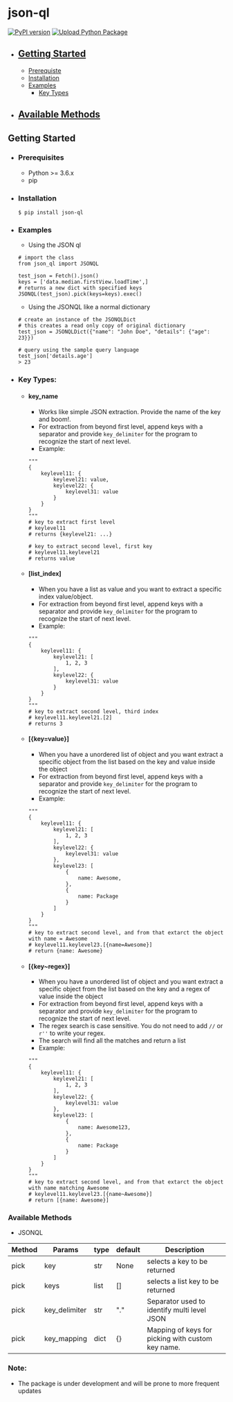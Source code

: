# json-ql

[![PyPI version](https://badge.fury.io/py/json-ql.svg)](https://badge.fury.io/py/json-ql)
[![Upload Python Package](https://github.com/Bharat23/json-ql/actions/workflows/python-publish.yml/badge.svg)](https://github.com/Bharat23/wpt-ql/actions/workflows/python-publish.yml)

- ## [Getting Started](#getting-started)
    * [Prerequiste](#prerequiste)
    * [Installation](#installation)
    * [Examples](#example)
        * [Key Types](#key-type)
- ## [Available Methods](#available-methods)

## Getting Started

- ### Prerequisites
    - Python >= 3.6.x
    - pip

- ### Installation
    ```
    $ pip install json-ql
    ```

- ### Examples
    - Using the JSON ql
    ```
    # import the class
    from json_ql import JSONQL
    
    test_json = Fetch().json()
    keys = ['data.median.firstView.loadTime',]
    # returns a new dict with specified keys
    JSONQL(test_json).pick(keys=keys).exec()

    ```

    - Using the JSONQL like a normal dictionary
    ```
    # create an instance of the JSONQLDict
    # this creates a read only copy of original dictionary
    test_json = JSONQLDict({"name": "John Doe", "details": {"age": 23}})

    # query using the sample query language
    test_json['details.age']
    > 23
    ```
- ### Key Types:
    - #### key_name
        - Works like simple JSON extraction. Provide the name of the key and boom!.
        - For extraction from beyond first level, append keys with a separator and provide `key_delimiter` for the program to recognize the start of next level.
        - Example: 
        ```
        """
        {
            keylevel11: {
                keylevel21: value,
                keylevel22: {
                    keylevel31: value
                }
            }
        }
        """
        # key to extract first level
        # keylevel11
        # returns {keylevel21: ...}

        # key to extract second level, first key
        # keylevel11.keylevel21
        # returns value
        ```
    - #### [list_index]
        - When you have a list as value and you want to extract a specific index value/object.
        - For extraction from beyond first level, append keys with a separator and provide `key_delimiter` for the program to recognize the start of next level.
        - Example: 
        ```
        """
        {
            keylevel11: {
                keylevel21: [
                    1, 2, 3
                ],
                keylevel22: {
                    keylevel31: value
                }
            }
        }
        """
        # key to extract second level, third index
        # keylevel11.keylevel21.[2]
        # returns 3
        ```
    - #### [{key=value}]
        - When you have a unordered list of object and you want extract a specific object from the list based on the key and value inside the object
        - For extraction from beyond first level, append keys with a separator and provide `key_delimiter` for the program to recognize the start of next level.
        - Example: 
        ```
        """
        {
            keylevel11: {
                keylevel21: [
                    1, 2, 3
                ],
                keylevel22: {
                    keylevel31: value
                },
                keylevel23: [
                    {
                        name: Awesome,
                    },
                    {
                        name: Package
                    }
                ]
            }
        }
        """
        # key to extract second level, and from that extarct the object with name = Awesome
        # keylevel11.keylevel23.[{name=Awesome}]
        # return {name: Awesome}
        ```
    
    - #### [{key~regex}]
        - When you have a unordered list of object and you want extract a specific object from the list based on the key and a regex of value inside the object
        - For extraction from beyond first level, append keys with a separator and provide `key_delimiter` for the program to recognize the start of next level.
        - The regex search is case sensitive. You do not need to add `//` or `r''` to write your regex.
        - The search will find all the matches and return a list
        - Example: 
        ```
        """
        {
            keylevel11: {
                keylevel21: [
                    1, 2, 3
                ],
                keylevel22: {
                    keylevel31: value
                },
                keylevel23: [
                    {
                        name: Awesome123,
                    },
                    {
                        name: Package
                    }
                ]
            }
        }
        """
        # key to extract second level, and from that extarct the object with name matching Awesome
        # keylevel11.keylevel23.[{name~Awesome}]
        # return [{name: Awesome}]
        ```

### Available Methods

- JSONQL

| Method | Params | type | default | Description 
| --- | --- | --- | --- | --- |
| pick | key | str | None | selects a key to be returned
| pick | keys | list | [] | selects a list key to be returned
| pick | key_delimiter | str | "." | Separator used to identify multi level JSON
| pick | key_mapping | dict | {} | Mapping of keys for picking with custom key name. 

### Note:
 - The package is under development and will be prone to more frequent updates
